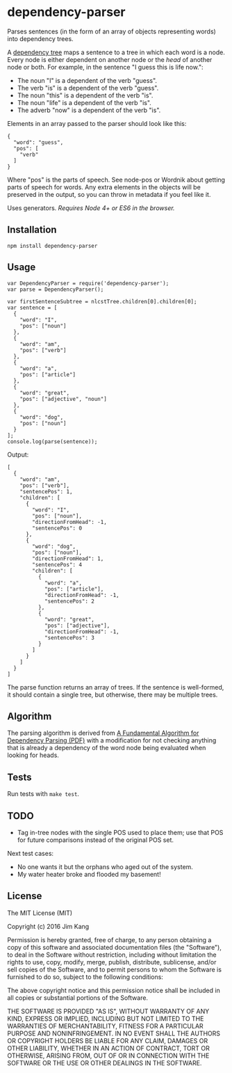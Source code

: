 dependency-parser
============

Parses sentences (in the form of an array of objects representing words) into dependency trees.

A [dependency tree](https://en.wikipedia.org/wiki/Parse_tree#Dependency-based_parse_trees) maps a sentence to a tree in which each word is a node. Every node is either dependent on another node or the *head* of another node or both. For example, in the sentence "I guess this is life now.":

- The noun "I" is a dependent of the verb "guess".
- The verb "is" is a dependent of the verb "guess".
- The noun "this" is a dependent of the verb "is".
- The noun "life" is a dependent of the verb "is".
- The adverb "now" is a dependent of the verb "is".

Elements in an array passed to the parser should look like this:

    {
      "word": "guess",
      "pos": [
        "verb"
      ]
    }

Where "pos" is the parts of speech. See node-pos or Wordnik about getting parts of speech for words. Any extra elements in the objects will be preserved in the output, so you can throw in metadata if you feel like it.

Uses generators. *Requires Node 4+ or ES6 in the browser.*

Installation
------------

    npm install dependency-parser

Usage
-----

    var DependencyParser = require('dependency-parser');
    var parse = DependencyParser();

    var firstSentenceSubtree = nlcstTree.children[0].children[0];
    var sentence = [
      {
        "word": "I",
        "pos": ["noun"]
      },
      {
        "word": "am",
        "pos": ["verb"]
      },
      {
        "word": "a",
        "pos": ["article"]
      },
      {
        "word": "great",
        "pos": ["adjective", "noun"]
      },
      {
        "word": "dog",
        "pos": ["noun"]
      }
    ];
    console.log(parse(sentence));

Output:

    [
      {
        "word": "am",
        "pos": ["verb"],
        "sentencePos": 1,
        "children": [
          {
            "word": "I",
            "pos": ["noun"],
            "directionFromHead": -1,
            "sentencePos": 0
          },
          {
            "word": "dog",
            "pos": ["noun"],
            "directionFromHead": 1,
            "sentencePos": 4
            "children": [
              {
                "word": "a",
                "pos": ["article"],
                "directionFromHead": -1,
                "sentencePos": 2
              },
              {
                "word": "great",
                "pos": ["adjective"],
                "directionFromHead": -1,
                "sentencePos": 3
              }
            ]
          }
        ]
      }
    ]

The parse function returns an array of trees. If the sentence is well-formed, it should contain a single tree, but otherwise, there may be multiple trees.

Algorithm
----------

The parsing algorithm is derived from [A Fundamental Algorithm for Dependency Parsing (PDF)](http://web.stanford.edu/~mjkay/covington.pdf) with a modification for not checking anything that is already a dependency of the word node being evaluated when looking for heads.

Tests
-----

Run tests with `make test`.

TODO
----

- Tag in-tree nodes with the single POS used to place them; use that POS for future comparisons instead of the original POS set.

Next test cases:

- No one wants it but the orphans who aged out of the system.
- My water heater broke and flooded my basement!


License
-------

The MIT License (MIT)

Copyright (c) 2016 Jim Kang

Permission is hereby granted, free of charge, to any person obtaining a copy
of this software and associated documentation files (the "Software"), to deal
in the Software without restriction, including without limitation the rights
to use, copy, modify, merge, publish, distribute, sublicense, and/or sell
copies of the Software, and to permit persons to whom the Software is
furnished to do so, subject to the following conditions:

The above copyright notice and this permission notice shall be included in
all copies or substantial portions of the Software.

THE SOFTWARE IS PROVIDED "AS IS", WITHOUT WARRANTY OF ANY KIND, EXPRESS OR
IMPLIED, INCLUDING BUT NOT LIMITED TO THE WARRANTIES OF MERCHANTABILITY,
FITNESS FOR A PARTICULAR PURPOSE AND NONINFRINGEMENT. IN NO EVENT SHALL THE
AUTHORS OR COPYRIGHT HOLDERS BE LIABLE FOR ANY CLAIM, DAMAGES OR OTHER
LIABILITY, WHETHER IN AN ACTION OF CONTRACT, TORT OR OTHERWISE, ARISING FROM,
OUT OF OR IN CONNECTION WITH THE SOFTWARE OR THE USE OR OTHER DEALINGS IN
THE SOFTWARE.

